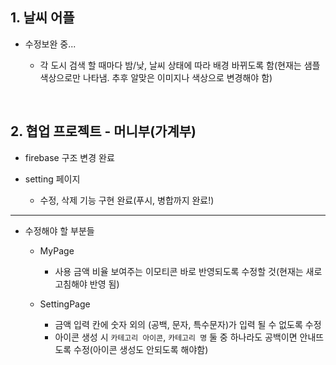 ## 1. 날씨 어플
- 수정보완 중...

  - 각 도시 검색 할 때마다 밤/낮, 날씨 상태에 따라 배경 바뀌도록 함(현재는 샘플 색상으로만 나타냄. 추후 알맞은 이미지나 색상으로 변경해야 함)

<br/>

## 2. 협업 프로젝트 - 머니부(가계부)
- firebase 구조 변경 완료

- setting 페이지 
  - 수정, 삭제 기능 구현 완료(푸시, 병합까지 완료!)

***

- 수정해야 할 부분들

  - MyPage 
    - 사용 금액 비율 보여주는 이모티콘 바로 반영되도록 수정할 것(현재는 새로고침해야 반영 됨)
    
  - SettingPage
    - 금액 입력 칸에 숫자 외의 (공백, 문자, 특수문자)가 입력 될 수 없도록 수정
    - 아이콘 생성 시 `카테고리 아이콘`, `카테고리 명` 둘 중 하나라도 공백이면 안내뜨도록 수정(아이콘 생성도 안되도록 해야함)
